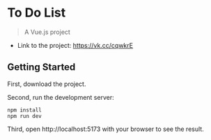 # To Do List

> A Vue.js project

* Link to the project: https://vk.cc/cqwkrE


## Getting Started
First, download the project.

Second, run the development server:
```
npm install
npm run dev
```

Third, open http://localhost:5173 with your browser to see the result.